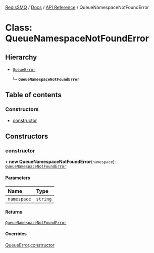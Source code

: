 [RedisSMQ](../../../README.md) / [Docs](../../README.md) / [API Reference](../README.md) / QueueNamespaceNotFoundError

# Class: QueueNamespaceNotFoundError

## Hierarchy

- [`QueueError`](QueueError.md)

  ↳ **`QueueNamespaceNotFoundError`**

## Table of contents

### Constructors

- [constructor](QueueNamespaceNotFoundError.md#constructor)

## Constructors

### constructor

• **new QueueNamespaceNotFoundError**(`namespace`): [`QueueNamespaceNotFoundError`](QueueNamespaceNotFoundError.md)

#### Parameters

| Name | Type |
| :------ | :------ |
| `namespace` | `string` |

#### Returns

[`QueueNamespaceNotFoundError`](QueueNamespaceNotFoundError.md)

#### Overrides

[QueueError](QueueError.md).[constructor](QueueError.md#constructor)
